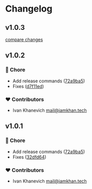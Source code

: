 # Changelog


## v1.0.3

[compare changes](https://github.com/iamkhan21/mui-useful-components/compare/v1.0.2...v1.0.3)

## v1.0.2


### 🏡 Chore

- Add release commands ([72a9ba5](https://github.com/iamkhan21/mui-useful-components/commit/72a9ba5))
- Fixes ([d7f11ed](https://github.com/iamkhan21/mui-useful-components/commit/d7f11ed))

### ❤️ Contributors

- Ivan Khanevich <mail@iamkhan.tech>

## v1.0.1


### 🏡 Chore

- Add release commands ([72a9ba5](https://github.com/iamkhan21/mui-useful-components/commit/72a9ba5))
- Fixes ([32dfd64](https://github.com/iamkhan21/mui-useful-components/commit/32dfd64))

### ❤️ Contributors

- Ivan Khanevich <mail@iamkhan.tech>

